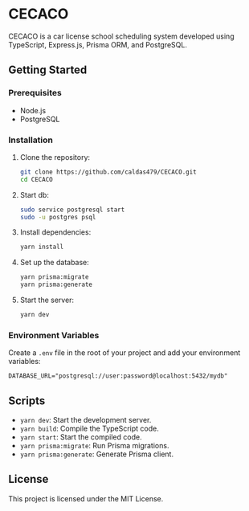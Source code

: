 # CECACO

CECACO is a car license school scheduling system developed using TypeScript, Express.js, Prisma ORM, and PostgreSQL.

## Getting Started

### Prerequisites

- Node.js
- PostgreSQL

### Installation

1. Clone the repository:
   ```sh
   git clone https://github.com/caldas479/CECACO.git
   cd CECACO
   ```
2. Start db:
   ```sh
   sudo service postgresql start
   sudo -u postgres psql
   ```
3. Install dependencies:
   ```sh
   yarn install
   ```
4. Set up the database:
   ```sh
   yarn prisma:migrate
   yarn prisma:generate
   ```
5. Start the server:
   ```sh
   yarn dev
   ```

### Environment Variables

Create a `.env` file in the root of your project and add your environment variables:

```env
DATABASE_URL="postgresql://user:password@localhost:5432/mydb"
```

## Scripts

- `yarn dev`: Start the development server.
- `yarn build`: Compile the TypeScript code.
- `yarn start`: Start the compiled code.
- `yarn prisma:migrate`: Run Prisma migrations.
- `yarn prisma:generate`: Generate Prisma client.

## License

This project is licensed under the MIT License.
